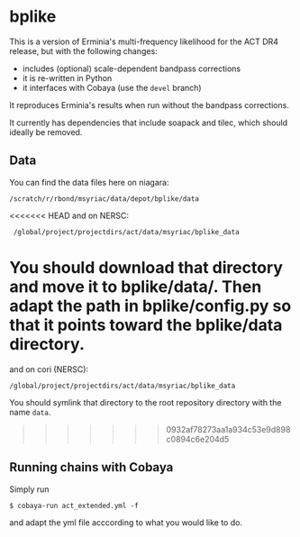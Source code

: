 # bplike

This is a version of Erminia's multi-frequency likelihood
for the ACT DR4 release, but with the following changes:
- includes (optional) scale-dependent bandpass corrections
- it is re-written in Python
- it interfaces with Cobaya (use the `devel` branch)

It reproduces Erminia's results when run without the
bandpass corrections.

It currently has dependencies that include soapack and tilec,
which should ideally be removed.

## Data

You can find the data files here on niagara:
```
/scratch/r/rbond/msyriac/data/depot/bplike/data
```
<<<<<<< HEAD
and on NERSC:

```
 /global/project/projectdirs/act/data/msyriac/bplike_data
 ```

You should download that directory and move it to bplike/data/.
Then adapt the path in bplike/config.py so that it points toward the bplike/data directory.
=======

and on cori (NERSC):
```
/global/project/projectdirs/act/data/msyriac/bplike_data
```

You should symlink that directory to the root repository directory with the name `data`.
>>>>>>> 0932af78273aa1a934c53e9d898c0894c6e204d5


## Running chains with Cobaya

Simply run
```
$ cobaya-run act_extended.yml -f
```
and adapt the yml file acccording to what you would like to do.
